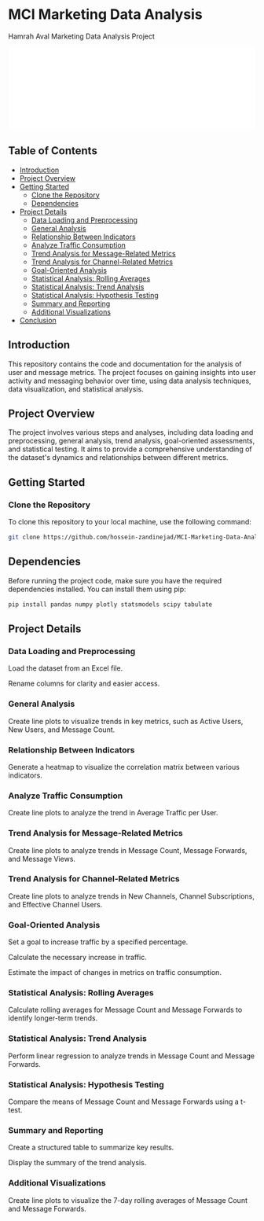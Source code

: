 # MCI Marketing Data Analysis
Hamrah Aval Marketing Data Analysis Project

![logo](plots/logo.png)

## Table of Contents
- [Introduction](#introduction)
- [Project Overview](#project-overview)
- [Getting Started](#getting-started)
  - [Clone the Repository](#clone-the-repository)
  - [Dependencies](#dependencies)
- [Project Details](#project-details)
  - [Data Loading and Preprocessing](#data-loading-and-preprocessing)
  - [General Analysis](#general-analysis)
  - [Relationship Between Indicators](#relationship-between-indicators)
  - [Analyze Traffic Consumption](#analyze-traffic-consumption)
  - [Trend Analysis for Message-Related Metrics](#trend-analysis-for-message-related-metrics)
  - [Trend Analysis for Channel-Related Metrics](#trend-analysis-for-channel-related-metrics)
  - [Goal-Oriented Analysis](#goal-oriented-analysis)
  - [Statistical Analysis: Rolling Averages](#statistical-analysis-rolling-averages)
  - [Statistical Analysis: Trend Analysis](#statistical-analysis-trend-analysis)
  - [Statistical Analysis: Hypothesis Testing](#statistical-analysis-hypothesis-testing)
  - [Summary and Reporting](#summary-and-reporting)
  - [Additional Visualizations](#additional-visualizations)
- [Conclusion](#conclusion)

## Introduction
This repository contains the code and documentation for the analysis of user and message metrics. The project focuses on gaining insights into user activity and messaging behavior over time, using data analysis techniques, data visualization, and statistical analysis.

## Project Overview
The project involves various steps and analyses, including data loading and preprocessing, general analysis, trend analysis, goal-oriented assessments, and statistical testing. It aims to provide a comprehensive understanding of the dataset's dynamics and relationships between different metrics.

## Getting Started

### Clone the Repository
To clone this repository to your local machine, use the following command:

```bash
git clone https://github.com/hossein-zandinejad/MCI-Marketing-Data-Analysis.git
```
## Dependencies

Before running the project code, make sure you have the required dependencies installed. You can install them using pip:

```bash
pip install pandas numpy plotly statsmodels scipy tabulate
```

## Project Details

### Data Loading and Preprocessing

Load the dataset from an Excel file.

Rename columns for clarity and easier access.

### General Analysis

Create line plots to visualize trends in key metrics, such as Active Users, New Users, and Message Count.

### Relationship Between Indicators

Generate a heatmap to visualize the correlation matrix between various indicators.

### Analyze Traffic Consumption

Create line plots to analyze the trend in Average Traffic per User.

### Trend Analysis for Message-Related Metrics

Create line plots to analyze trends in Message Count, Message Forwards, and Message Views.

### Trend Analysis for Channel-Related Metrics

Create line plots to analyze trends in New Channels, Channel Subscriptions, and Effective Channel Users.

### Goal-Oriented Analysis

Set a goal to increase traffic by a specified percentage.

Calculate the necessary increase in traffic.

Estimate the impact of changes in metrics on traffic consumption.

### Statistical Analysis: Rolling Averages

Calculate rolling averages for Message Count and Message Forwards to identify longer-term trends.

### Statistical Analysis: Trend Analysis

Perform linear regression to analyze trends in Message Count and Message Forwards.

### Statistical Analysis: Hypothesis Testing

Compare the means of Message Count and Message Forwards using a t-test.

### Summary and Reporting
Create a structured table to summarize key results.

Display the summary of the trend analysis.

### Additional Visualizations

Create line plots to visualize the 7-day rolling averages of Message Count and Message Forwards.


